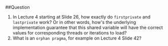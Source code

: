 ##Question
1. In Lecture 4 starting at Slide 26, how exactly do `firstprivate` and `lastprivate` work? Or in other words, how's the underlying
implementation guarantee that this shared variable will have the correct values for corresponding threads or iterations to load?
2. What is an `orphan pragma`, for example on Lecture 4 Slide 42?
